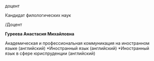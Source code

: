 доцент

Кандидат филологических наук

/Доцент

**Гуреева Анастасия Михайловна**

Академическая и профессиональная коммуникация на иностранном языке (английский)
	*Иностранный язык (английский)
	*Иностранный язык в сфере юриспруденции (английский)